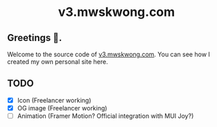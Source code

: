<p align="center">
  <a href="https://mwskwong.com" rel="noopener" target="_blank">
    <!-- <img src="https://mwskwong.com/icon" alt="mwskwomg.com logo" width="150"/> -->
  </a>
</p>

<h1 align="center">v3.mwskwong.com</h1>

## Greetings 👋.

Welcome to the source code of [v3.mwskwong.com](https://v3.mwskwong.com). You can see how I created my own personal site here.

## TODO

- [x] Icon (Freelancer working)
- [x] OG image (Freelancer working)
- [ ] Animation (Framer Motion? Official integration with MUI Joy?)
